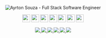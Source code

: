 <p align="center">
  <img src="https://github.com/ayrtonbsouza/ayrtonbsouza/assets/30063455/1f786e10-7242-4455-902a-9bd428ffe18f" 
  alt="Ayrton Souza - Full Stack Software Engineer" />
</p>
<p align="center">
<img src="https://img.shields.io/badge/javascript-%23f5f1ea.svg?&style=for-the-badge&logo=javascript&logoColor=%231c1914" height="25"/>
<img src="https://img.shields.io/badge/typescript%20-%23f5f1ea.svg?&style=for-the-badge&logo=typescript&logoColor=%231c1914" height="25"/>
<img src="https://img.shields.io/badge/node.js%20-%23f5f1ea.svg?&style=for-the-badge&logo=node.js&logoColor=%231c1914" height="25"/>
  <img src="https://img.shields.io/badge/go%20-%23f5f1ea.svg?&style=for-the-badge&logo=go&logoColor=%231c1914" height="25"/>
<img src="https://img.shields.io/badge/elixir%20-%23f5f1ea.svg?&style=for-the-badge&logo=elixir&logoColor=%231c1914" height="25"/>
<img src="https://img.shields.io/badge/react%20-%23f5f1ea.svg?&style=for-the-badge&logo=react&logoColor=%231c1914" height="25"/>
<img src="https://img.shields.io/badge/react%20native-%23f5f1ea.svg?&style=for-the-badge&logo=react&logoColor=%231c1914" height="25"/>
</p>

<p align="center">

  <a href="https://wa.me/5511941800859" alt="WhatsApp" target="_blank">
    <img src="https://img.shields.io/badge/-WhatsApp-f5f1ea?style=for-the-badge&logo=WhatsApp&logoColor=%231c1914" />
  </a>

  <a href="mailto:me@ayrtonsouza.com" alt="mail" target="_blank">
    <img src="https://img.shields.io/badge/-Mail-f5f1ea?style=for-the-badge&logo=gmail&logoColor=%231c1914" />
  </a>

  <a href="https://www.linkedin.com/in/ayrtonsouza" alt="LinkedIn" target="_blank">
    <img src="https://img.shields.io/badge/-LinkedIn-f5f1ea?style=for-the-badge&logo=Linkedin&logoColor=%231c1914" />
  </a>

  <a href="https://github.com/ayrtonbsouza" alt="GitHub" target="_blank">
    <img src="https://img.shields.io/badge/-GitHub-f5f1ea?style=for-the-badge&logo=Github&logoColor=%231c1914" />
  </a>
  
  <a href="https://medium.com/@ayrtonsouza" alt="Medium" target="_blank">
    <img src="https://img.shields.io/badge/-Medium-f5f1ea?style=for-the-badge&logo=Medium&logoColor=%231c1914" />
  </a>
  <a href="https://ayrtonsouza.com/" alt="Website" target="_blank">
    <img src="https://img.shields.io/badge/-Website-f5f1ea?style=for-the-badge&logo=nextdotjs&logoColor=%231c1914" />
  </a>
</p>
